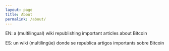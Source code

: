 ```yaml
---
layout: page
title: About
permalink: /about/
---
```


EN: a (multilingual) wiki republishing important articles about Bitcoin

ES: un wiki (multilingüe) donde se republica artigos importants sobre Bitcoin

